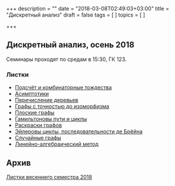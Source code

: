 +++
description = ""
date = "2018-03-08T02:49:03+03:00"
title = "Дискретный анализ"
draft = false
tags = [
]
topics = [
]

+++

## Дискретный анализ, осень 2018

Семинары проходят по средам в 15:30, ГК 123.

### Листки

- [Подсчёт и комбинаторные тождества](2018-fall/1.pdf)
- [Асимптотики](2018-fall/2.pdf)
- [Перечисление деревьев](2018-fall/3.pdf)
- [Графы с точностью до изоморфизма](2018-fall/4.pdf)
- [Плоские графы](2018-fall/5.pdf)
- [Гамильтоновы пути и циклы](2018-fall/6.pdf)
- [Раскраски графов](2018-fall/7.pdf)
- [Эйлеровы циклы, последовательности де Брёйна](2018-fall/8.pdf)
- [Случайные графы](2018-fall/9.pdf)
- [Линейно-алгебраический метод](2018-fall/10.pdf)

## Архив

[Листки весеннего семестра 2018](2018-spring)
